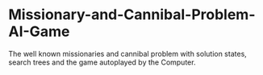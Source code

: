 # Missionary-and-Cannibal-Problem-AI-Game
The well known missionaries and cannibal problem with solution states, search trees and the game autoplayed by the Computer.
